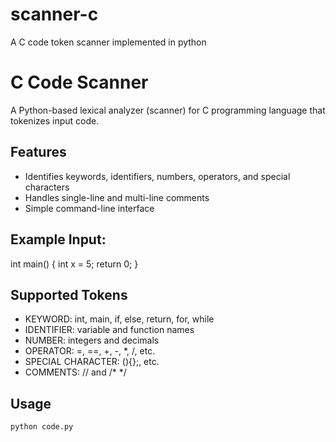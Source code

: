 # scanner-c
A C code token scanner implemented in python

# C Code Scanner

A Python-based lexical analyzer (scanner) for C programming language that tokenizes input code.

## Features
- Identifies keywords, identifiers, numbers, operators, and special characters
- Handles single-line and multi-line comments
- Simple command-line interface
  
## Example Input:
int main() {
    int x = 5;
    return 0;
}

## Supported Tokens
- KEYWORD: int, main, if, else, return, for, while
- IDENTIFIER: variable and function names
- NUMBER: integers and decimals
- OPERATOR: =, ==, +, -, *, /, etc.
- SPECIAL CHARACTER: (){};, etc.
- COMMENTS: // and /* */


## Usage
```bash
python code.py
